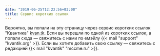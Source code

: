 ```yaml
---
date: "2019-06-25T12:22:56+03:00"
title: Сервис коротких ссылок
---
```


Вероятно, вы попали на эту страницу через сервис коротких ссылок "Квантика" [kvan.tk](https://kvan.tk).
Если вы перешли по одной из коротких ссылок, а попали сюда — свяжитесь с нами по емэйлу {{< mail "support" "kvantik.org" >}}.
Если вы хотите добавить свою ссылку — свяжитесь с редакцией {{< mail "kvantik" "mccme.ru" >}}.



